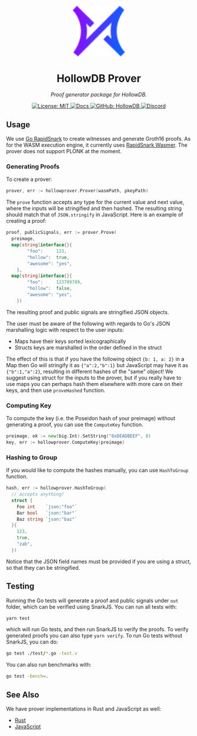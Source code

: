 <p align="center">
  <img src="https://raw.githubusercontent.com/firstbatchxyz/hollowdb/master/logo.svg" alt="logo" width="142">
</p>

<p align="center">
  <h1 align="center">
    HollowDB Prover
  </h1>
  <p align="center">
    <i>Proof generator package for HollowDB.</i>
  </p>
</p>

<p align="center">
    <a href="https://opensource.org/licenses/MIT" target="_blank">
        <img alt="License: MIT" src="https://img.shields.io/badge/license-MIT-yellow.svg">
    </a>
    <a href="https://docs.hollowdb.xyz/zero-knowledge-proofs/hollowdb-prover" target="_blank">
        <img alt="Docs" src="https://img.shields.io/badge/docs-hollowdb-3884FF.svg?logo=gitbook">
    </a>
    <a href="https://github.com/firstbatchxyz/hollowdb" target="_blank">
        <img alt="GitHub: HollowDB" src="https://img.shields.io/badge/github-hollowdb-5C3EFE?logo=github">
    </a>
    <a href="https://discord.gg/2wuU9ym6fq" target="_blank">
        <img alt="Discord" src="https://dcbadge.vercel.app/api/server/2wuU9ym6fq?style=flat">
    </a>
</p>

## Usage

We use [Go RapidSnark](https://github.com/iden3/go-rapidsnark) to create witnesses and generate Groth16 proofs. As for the WASM execution engine, it currently uses [RapidSnark Wasmer](https://github.com/iden3/go-rapidsnark/tree/main/witness/wasmer). The prover does not support PLONK at the moment.

### Generating Proofs

To create a prover:

```go
prover, err := hollowprover.Prover(wasmPath, pkeyPath)
```

The `prove` function accepts any type for the current value and next value, where the inputs will be stringified and then hashed. The resulting string should match that of `JSON.stringify` in JavaScript. Here is an example of creating a proof:

```go
proof, publicSignals, err := prover.Prove(
  preimage,
  map[string]interface{}{
		"foo":     123,
		"hollow":  true,
		"awesome": "yes",
	},
  map[string]interface{}{
		"foo":     123789789,
		"hollow":  false,
		"awesome": "yes",
	})
```

The resulting proof and public signals are stringified JSON objects.

The user must be aware of the following with regards to Go's JSON marshalling logic with respect to the user inputs:

- Maps have their keys sorted lexicographically
- Structs keys are marshalled in the order defined in the struct

The effect of this is that if you have the following object `{b: 1, a: 2}` in a Map then Go will stringify it as `{"a":2,"b":1}` but JavaScript may have it as `{"b":1,"a":2}`, resulting in different hashes of the "same" object! We suggest using struct for the inputs to the prover, but if you really have to use maps you can perhaps hash them elsewhere with more care on their keys, and then use `proveHashed` function.

### Computing Key

To compute the key (i.e. the Poseidon hash of your preimage) without generating a proof, you can use the `ComputeKey` function.

```go
preimage, ok := new(big.Int).SetString("0xDEADBEEF", 0)
key, err := hollowprover.ComputeKey(preimage)
```

### Hashing to Group

If you would like to compute the hashes manually, you can use `HashToGroup` function.

```go
hash, err := hollowprover.HashToGroup(
  // accepts anything!
  struct {
    Foo int    `json:"foo"`
    Bar bool   `json:"bar"`
    Baz string `json:"baz"`
  }{
    123,
    true,
    "zab",
  })
```

Notice that the JSON field names must be provided if you are using a struct, so that they can be stringified.

## Testing

Running the Go tests will generate a proof and public signals under `out` folder, which can be verified using SnarkJS. You can run all tests with:

```sh
yarn test
```

which will run Go tests, and then run SnarkJS to verify the proofs. To verify generated proofs you can also type `yarn verify`. To run Go tests without SnarkJS, you can do:

```sh
go test ./test/*.go -test.v
```

You can also run benchmarks with:

```sh
go test -bench=.
```

## See Also

We have prover implementations in Rust and JavaScript as well:

- [Rust](https://github.com/firstbatchxyz/hollowdb-prover-rust)
- [JavaScript](https://github.com/firstbatchxyz/hollowdb-prover)
